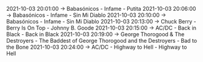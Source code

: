 2021-10-03 20:01:00 -> Babasónicos - Infame - Putita
2021-10-03 20:06:00 -> Babasónicos - Infame - Sin Mi Diablo
2021-10-03 20:10:00 -> Babasónicos - Infame - Sin Mi Diablo
2021-10-03 20:13:00 -> Chuck Berry - Berry Is On Top - Johnny B. Goode
2021-10-03 20:15:00 -> AC/DC - Back in Black - Back in Black
2021-10-03 20:19:00 -> George Thorogood & The Destroyers - The Baddest of George Thorogood and the Destroyers - Bad to the Bone
2021-10-03 20:24:00 -> AC/DC - Highway to Hell - Highway to Hell
